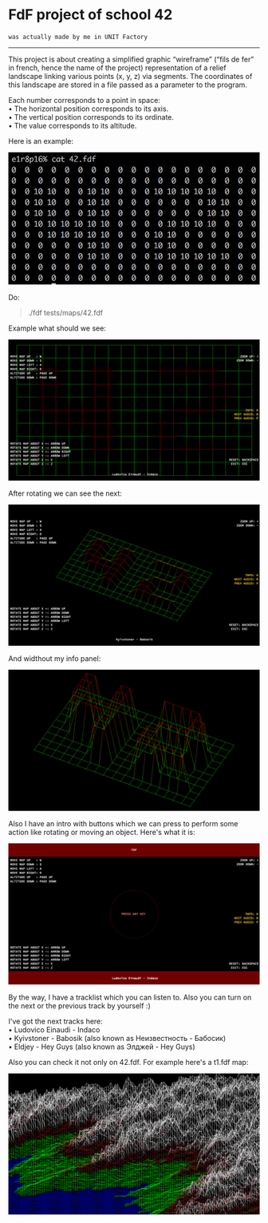 # FdF project of school 42
 	was actually made by me in UNIT Factory
<hr>
  
This project is about creating a simplified graphic “wireframe” (“fils de fer” in french, hence the name of the project) representation of a relief landscape linking various points (x, y, z) via segments. The coordinates of this landscape are stored in a file passed as a parameter to the program.  
  
Each number corresponds to a point in space:  
• The horizontal position corresponds to its axis.  
• The vertical position corresponds to its ordinate.  
• The value corresponds to its altitude.  
  
Here is an example:  

![Picture](https://github.com/ZeTRoY/fdf/blob/master/Images/Screen%20Shot%202018-07-28%20at%2021.45.18.png)
  

Do:
>./fdf tests/maps/42.fdf
  

Example what should we see:

![Picture](https://github.com/ZeTRoY/fdf/blob/master/Images/Screen%20Shot%202018-07-28%20at%2021.33.44.png)
  

After rotating we can see the next:

![Picture](https://github.com/ZeTRoY/fdf/blob/master/Images/Screen%20Shot%202018-07-28%20at%2021.35.45.png)
  

And widthout my info panel:

![Picture](https://github.com/ZeTRoY/fdf/blob/master/Images/Screen%20Shot%202018-07-28%20at%2021.36.24.png)
  

Also I have an intro with buttons which we can press to perform some action like rotating or moving an object. Here's what it is:

![Picture](https://github.com/ZeTRoY/fdf/blob/master/Images/Screen%20Shot%202018-07-28%20at%2021.34.54.png)
  

By the way, I have a tracklist which you can listen to. Also you can turn on the next or the previous track by yourself :)

I've got the next tracks here:  
• Ludovico Einaudi - Indaco  
• Kyivstoner - Babosik (also known as Неизвестность - Бабосик)  
• Eldjey - Hey Guys (also known as Элджей - Hey Guys)  

Also you can check it not only on 42.fdf. For example here's a t1.fdf map:

![Picture](https://github.com/ZeTRoY/fdf/blob/master/Images/Screen%20Shot%202018-07-28%20at%2021.39.30.png)